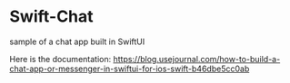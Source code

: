 # Swift-Chat
sample of a chat app built in SwiftUI

Here is the documentation: https://blog.usejournal.com/how-to-build-a-chat-app-or-messenger-in-swiftui-for-ios-swift-b46dbe5cc0ab
